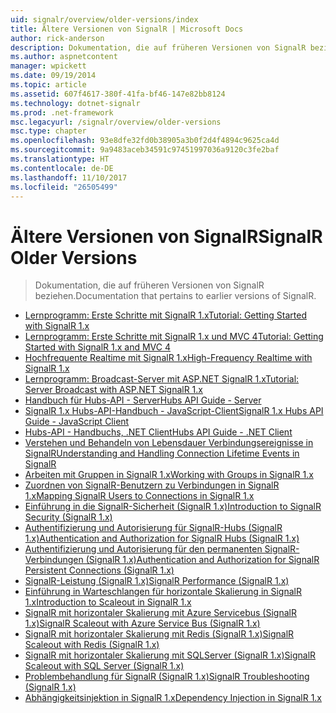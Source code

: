 ```yaml
---
uid: signalr/overview/older-versions/index
title: Ältere Versionen von SignalR | Microsoft Docs
author: rick-anderson
description: Dokumentation, die auf früheren Versionen von SignalR beziehen.
ms.author: aspnetcontent
manager: wpickett
ms.date: 09/19/2014
ms.topic: article
ms.assetid: 607f4617-380f-41fa-bf46-147e82bb8124
ms.technology: dotnet-signalr
ms.prod: .net-framework
msc.legacyurl: /signalr/overview/older-versions
msc.type: chapter
ms.openlocfilehash: 93e8dfe32fd0b38905a3b0f2d4f4894c9625ca4d
ms.sourcegitcommit: 9a9483aceb34591c97451997036a9120c3fe2baf
ms.translationtype: HT
ms.contentlocale: de-DE
ms.lasthandoff: 11/10/2017
ms.locfileid: "26505499"
---
```

<a name="signalr-older-versions"></a><span data-ttu-id="8a8fd-103">Ältere Versionen von SignalR</span><span class="sxs-lookup"><span data-stu-id="8a8fd-103">SignalR Older Versions</span></span>
====================
> <span data-ttu-id="8a8fd-104">Dokumentation, die auf früheren Versionen von SignalR beziehen.</span><span class="sxs-lookup"><span data-stu-id="8a8fd-104">Documentation that pertains to earlier versions of SignalR.</span></span>


- [<span data-ttu-id="8a8fd-105">Lernprogramm: Erste Schritte mit SignalR 1.x</span><span class="sxs-lookup"><span data-stu-id="8a8fd-105">Tutorial: Getting Started with SignalR 1.x</span></span>](tutorial-getting-started-with-signalr.md)
- [<span data-ttu-id="8a8fd-106">Lernprogramm: Erste Schritte mit SignalR 1.x und MVC 4</span><span class="sxs-lookup"><span data-stu-id="8a8fd-106">Tutorial: Getting Started with SignalR 1.x and MVC 4</span></span>](tutorial-getting-started-with-signalr-and-mvc-4.md)
- [<span data-ttu-id="8a8fd-107">Hochfrequente Realtime mit SignalR 1.x</span><span class="sxs-lookup"><span data-stu-id="8a8fd-107">High-Frequency Realtime with SignalR 1.x</span></span>](tutorial-high-frequency-realtime-with-signalr.md)
- [<span data-ttu-id="8a8fd-108">Lernprogramm: Broadcast-Server mit ASP.NET SignalR 1.x</span><span class="sxs-lookup"><span data-stu-id="8a8fd-108">Tutorial: Server Broadcast with ASP.NET SignalR 1.x</span></span>](tutorial-server-broadcast-with-aspnet-signalr.md)
- [<span data-ttu-id="8a8fd-109">Handbuch für Hubs-API - Server</span><span class="sxs-lookup"><span data-stu-id="8a8fd-109">Hubs API Guide - Server</span></span>](signalr-1x-hubs-api-guide-server.md)
- [<span data-ttu-id="8a8fd-110">SignalR 1.x Hubs-API-Handbuch - JavaScript-Client</span><span class="sxs-lookup"><span data-stu-id="8a8fd-110">SignalR 1.x Hubs API Guide - JavaScript Client</span></span>](signalr-1x-hubs-api-guide-javascript-client.md)
- [<span data-ttu-id="8a8fd-111">Hubs-API - Handbuchs, .NET Client</span><span class="sxs-lookup"><span data-stu-id="8a8fd-111">Hubs API Guide - .NET Client</span></span>](signalr-1x-hubs-api-guide-net-client.md)
- [<span data-ttu-id="8a8fd-112">Verstehen und Behandeln von Lebensdauer Verbindungsereignisse in SignalR</span><span class="sxs-lookup"><span data-stu-id="8a8fd-112">Understanding and Handling Connection Lifetime Events in SignalR</span></span>](handling-connection-lifetime-events.md)
- [<span data-ttu-id="8a8fd-113">Arbeiten mit Gruppen in SignalR 1.x</span><span class="sxs-lookup"><span data-stu-id="8a8fd-113">Working with Groups in SignalR 1.x</span></span>](working-with-groups.md)
- [<span data-ttu-id="8a8fd-114">Zuordnen von SignalR-Benutzern zu Verbindungen in SignalR 1.x</span><span class="sxs-lookup"><span data-stu-id="8a8fd-114">Mapping SignalR Users to Connections in SignalR 1.x</span></span>](mapping-users-to-connections.md)
- [<span data-ttu-id="8a8fd-115">Einführung in die SignalR-Sicherheit (SignalR 1.x)</span><span class="sxs-lookup"><span data-stu-id="8a8fd-115">Introduction to SignalR Security (SignalR 1.x)</span></span>](introduction-to-security.md)
- [<span data-ttu-id="8a8fd-116">Authentifizierung und Autorisierung für SignalR-Hubs (SignalR 1.x)</span><span class="sxs-lookup"><span data-stu-id="8a8fd-116">Authentication and Authorization for SignalR Hubs (SignalR 1.x)</span></span>](hub-authorization.md)
- [<span data-ttu-id="8a8fd-117">Authentifizierung und Autorisierung für den permanenten SignalR-Verbindungen (SignalR 1.x)</span><span class="sxs-lookup"><span data-stu-id="8a8fd-117">Authentication and Authorization for SignalR Persistent Connections (SignalR 1.x)</span></span>](persistent-connection-authorization.md)
- [<span data-ttu-id="8a8fd-118">SignalR-Leistung (SignalR 1.x)</span><span class="sxs-lookup"><span data-stu-id="8a8fd-118">SignalR Performance (SignalR 1.x)</span></span>](signalr-performance.md)
- [<span data-ttu-id="8a8fd-119">Einführung in Warteschlangen für horizontale Skalierung in SignalR 1.x</span><span class="sxs-lookup"><span data-stu-id="8a8fd-119">Introduction to Scaleout in SignalR 1.x</span></span>](scaleout-in-signalr.md)
- [<span data-ttu-id="8a8fd-120">SignalR mit horizontaler Skalierung mit Azure Servicebus (SignalR 1.x)</span><span class="sxs-lookup"><span data-stu-id="8a8fd-120">SignalR Scaleout with Azure Service Bus (SignalR 1.x)</span></span>](scaleout-with-windows-azure-service-bus.md)
- [<span data-ttu-id="8a8fd-121">SignalR mit horizontaler Skalierung mit Redis (SignalR 1.x)</span><span class="sxs-lookup"><span data-stu-id="8a8fd-121">SignalR Scaleout with Redis (SignalR 1.x)</span></span>](scaleout-with-redis.md)
- [<span data-ttu-id="8a8fd-122">SignalR mit horizontaler Skalierung mit SQLServer (SignalR 1.x)</span><span class="sxs-lookup"><span data-stu-id="8a8fd-122">SignalR Scaleout with SQL Server (SignalR 1.x)</span></span>](scaleout-with-sql-server.md)
- [<span data-ttu-id="8a8fd-123">Problembehandlung für SignalR (SignalR 1.x)</span><span class="sxs-lookup"><span data-stu-id="8a8fd-123">SignalR Troubleshooting (SignalR 1.x)</span></span>](troubleshooting.md)
- [<span data-ttu-id="8a8fd-124">Abhängigkeitsinjektion in SignalR 1.x</span><span class="sxs-lookup"><span data-stu-id="8a8fd-124">Dependency Injection in SignalR 1.x</span></span>](dependency-injection.md)
